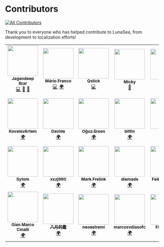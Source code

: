 # Contributors

<!-- prettier-ignore-start -->
<!-- markdownlint-disable -->
<!-- ALL-CONTRIBUTORS-BADGE:START - Do not remove or modify this section -->
[![All Contributors](https://img.shields.io/badge/all_contributors-32-orange.svg?style=flat-square)](#contributors-)
<!-- ALL-CONTRIBUTORS-BADGE:END -->
<!-- markdownlint-restore -->
<!-- prettier-ignore-end -->

Thank you to everyone who has helped contribute to LunaSea, from development to localization efforts!

<!-- ALL-CONTRIBUTORS-LIST:START - Do not remove or modify this section -->
<!-- prettier-ignore-start -->
<!-- markdownlint-disable -->
<table>
  <tr>
    <td align="center"><a href="https://www.jagandeepbrar.io"><img src="https://avatars.githubusercontent.com/u/3048295?v=4?s=100" width="100px;" alt=""/><br /><sub><b>Jagandeep Brar</b></sub></a><br /><a href="https://github.com/JagandeepBrar/LunaSea/commits?author=JagandeepBrar" title="Code">💻</a> <a href="#design-JagandeepBrar" title="Design">🎨</a> <a href="#ideas-JagandeepBrar" title="Ideas, Planning, & Feedback">🤔</a></td>
    <td align="center"><a href="https://github.com/lightglitch"><img src="https://avatars.githubusercontent.com/u/196953?v=4?s=100" width="100px;" alt=""/><br /><sub><b>Mário Franco</b></sub></a><br /><a href="https://github.com/JagandeepBrar/LunaSea/commits?author=lightglitch" title="Code">💻</a> <a href="#translation-lightglitch" title="Translation">🌍</a></td>
    <td align="center"><a href="https://github.com/Qstick"><img src="https://avatars.githubusercontent.com/u/376117?v=4?s=100" width="100px;" alt=""/><br /><sub><b>Qstick</b></sub></a><br /><a href="https://github.com/JagandeepBrar/LunaSea/commits?author=Qstick" title="Code">💻</a></td>
    <td align="center"><a href="https://github.com/AliMickey"><img src="https://avatars.githubusercontent.com/u/60691199?v=4?s=100" width="100px;" alt=""/><br /><sub><b>Micky</b></sub></a><br /><a href="https://github.com/JagandeepBrar/LunaSea/commits?author=AliMickey" title="Documentation">📖</a></td>
    <td align="center"><a href="http://www.xrths.fr"><img src="https://avatars.githubusercontent.com/u/40337934?v=4?s=100" width="100px;" alt=""/><br /><sub><b>xrths</b></sub></a><br /><a href="https://github.com/JagandeepBrar/LunaSea/commits?author=xrths" title="Documentation">📖</a></td>
    <td align="center"><a href="https://pythonexplainedto.me/"><img src="https://avatars.githubusercontent.com/u/41962737?v=4?s=100" width="100px;" alt=""/><br /><sub><b>Patrik Hauguth</b></sub></a><br /><a href="#translation-Phaugt" title="Translation">🌍</a></td>
    <td align="center"><a href="https://liberapay.com/kingu/"><img src="https://avatars.githubusercontent.com/u/13802408?v=4?s=100" width="100px;" alt=""/><br /><sub><b>Allan Nordhøy</b></sub></a><br /><a href="#translation-comradekingu" title="Translation">🌍</a></td>
    <td align="center"><a href="https://github.com/cpt-kuesel"><img src="https://avatars.githubusercontent.com/u/79487102?v=4?s=100" width="100px;" alt=""/><br /><sub><b>cpt-kuesel</b></sub></a><br /><a href="#translation-cpt-kuesel" title="Translation">🌍</a></td>
  </tr>
  <tr>
    <td align="center"><a href="https://github.com/KovalevArtem"><img src="https://avatars.githubusercontent.com/u/36500228?v=4?s=100" width="100px;" alt=""/><br /><sub><b>KovalevArtem</b></sub></a><br /><a href="#translation-KovalevArtem" title="Translation">🌍</a></td>
    <td align="center"><a href="https://github.com/iFelix18"><img src="https://avatars.githubusercontent.com/u/19800006?v=4?s=100" width="100px;" alt=""/><br /><sub><b>Davide</b></sub></a><br /><a href="#translation-iFelix18" title="Translation">🌍</a></td>
    <td align="center"><a href="https://ersen.srht.site/"><img src="https://avatars.githubusercontent.com/u/88676873?v=4?s=100" width="100px;" alt=""/><br /><sub><b>Oğuz Ersen</b></sub></a><br /><a href="#translation-ersen0" title="Translation">🌍</a></td>
    <td align="center"><a href="https://github.com/bittin"><img src="https://avatars.githubusercontent.com/u/43197?v=4?s=100" width="100px;" alt=""/><br /><sub><b>bittin</b></sub></a><br /><a href="#translation-bittin" title="Translation">🌍</a></td>
    <td align="center"><a href="https://github.com/almontegil"><img src="https://avatars.githubusercontent.com/u/68232356?v=4?s=100" width="100px;" alt=""/><br /><sub><b>Gil</b></sub></a><br /><a href="#translation-almontegil" title="Translation">🌍</a></td>
    <td align="center"><a href="https://github.com/TheSander562"><img src="https://avatars.githubusercontent.com/u/14059770?v=4?s=100" width="100px;" alt=""/><br /><sub><b>Sander Lambrechts</b></sub></a><br /><a href="#translation-TheSander562" title="Translation">🌍</a></td>
    <td align="center"><a href="https://github.com/Guilhermerrrr"><img src="https://avatars.githubusercontent.com/u/92966143?v=4?s=100" width="100px;" alt=""/><br /><sub><b>Guilhermerrrr</b></sub></a><br /><a href="#translation-Guilhermerrrr" title="Translation">🌍</a></td>
    <td align="center"><a href="https://github.com/Ben-Wallner"><img src="https://avatars.githubusercontent.com/u/24373331?v=4?s=100" width="100px;" alt=""/><br /><sub><b>Ben Biber</b></sub></a><br /><a href="#translation-Ben-Wallner" title="Translation">🌍</a></td>
  </tr>
  <tr>
    <td align="center"><a href="https://github.com/Sytom"><img src="https://avatars.githubusercontent.com/u/30535521?v=4?s=100" width="100px;" alt=""/><br /><sub><b>Sytom</b></sub></a><br /><a href="#translation-Sytom" title="Translation">🌍</a></td>
    <td align="center"><a href="https://xxzj990.top"><img src="https://avatars.githubusercontent.com/u/5134154?v=4?s=100" width="100px;" alt=""/><br /><sub><b>xxzj990</b></sub></a><br /><a href="#translation-xxzj990" title="Translation">🌍</a></td>
    <td align="center"><a href="https://www.openflixr.com"><img src="https://avatars.githubusercontent.com/u/3245077?v=4?s=100" width="100px;" alt=""/><br /><sub><b>Mark Frelink</b></sub></a><br /><a href="#translation-mfrelink" title="Translation">🌍</a></td>
    <td align="center"><a href="https://github.com/diemade"><img src="https://avatars.githubusercontent.com/u/174809?v=4?s=100" width="100px;" alt=""/><br /><sub><b>diemade</b></sub></a><br /><a href="#translation-diemade" title="Translation">🌍</a></td>
    <td align="center"><a href="https://feikojoosten.com"><img src="https://avatars.githubusercontent.com/u/10920052?v=4?s=100" width="100px;" alt=""/><br /><sub><b>Feiko Joosten</b></sub></a><br /><a href="#translation-FeikoJoosten" title="Translation">🌍</a></td>
    <td align="center"><a href="https://github.com/TheMaxul"><img src="https://avatars.githubusercontent.com/u/2436527?v=4?s=100" width="100px;" alt=""/><br /><sub><b>TheMaxul</b></sub></a><br /><a href="#translation-TheMaxul" title="Translation">🌍</a></td>
    <td align="center"><a href="https://lisacintosh.itch.io"><img src="https://avatars.githubusercontent.com/u/6952213?v=4?s=100" width="100px;" alt=""/><br /><sub><b>Maxime Leroy</b></sub></a><br /><a href="#translation-Lisapple" title="Translation">🌍</a></td>
    <td align="center"><a href="https://github.com/vc5"><img src="https://avatars.githubusercontent.com/u/13097192?v=4?s=100" width="100px;" alt=""/><br /><sub><b>Vincent</b></sub></a><br /><a href="#translation-vc5" title="Translation">🌍</a></td>
  </tr>
  <tr>
    <td align="center"><a href="https://github.com/gmcinalli"><img src="https://avatars.githubusercontent.com/u/9024983?v=4?s=100" width="100px;" alt=""/><br /><sub><b>Gian Marco Cinalli</b></sub></a><br /><a href="#translation-gmcinalli" title="Translation">🌍</a></td>
    <td align="center"><a href="https://www.issacc.top/"><img src="https://avatars.githubusercontent.com/u/17275050?v=4?s=100" width="100px;" alt=""/><br /><sub><b>八月的蠢</b></sub></a><br /><a href="#translation-issaccv" title="Translation">🌍</a></td>
    <td align="center"><a href="https://github.com/neoestremi"><img src="https://avatars.githubusercontent.com/u/1340877?v=4?s=100" width="100px;" alt=""/><br /><sub><b>neoestremi</b></sub></a><br /><a href="#translation-neoestremi" title="Translation">🌍</a></td>
    <td align="center"><a href="https://github.com/marcosvdiasofc"><img src="https://avatars.githubusercontent.com/u/96720080?v=4?s=100" width="100px;" alt=""/><br /><sub><b>marcosvdiasofc</b></sub></a><br /><a href="#translation-marcosvdiasofc" title="Translation">🌍</a></td>
    <td align="center"><a href="https://liberapay.com/FSCorrupt/donate"><img src="https://avatars.githubusercontent.com/u/45659314?v=4?s=100" width="100px;" alt=""/><br /><sub><b>FSCorrupt</b></sub></a><br /><a href="#translation-fscorrupt" title="Translation">🌍</a></td>
    <td align="center"><a href="https://github.com/iHunterX"><img src="https://avatars.githubusercontent.com/u/16854718?v=4?s=100" width="100px;" alt=""/><br /><sub><b>iHunterX</b></sub></a><br /><a href="#translation-iHunterX" title="Translation">🌍</a></td>
    <td align="center"><a href="https://github.com/Brokeos"><img src="https://avatars.githubusercontent.com/u/8388746?v=4?s=100" width="100px;" alt=""/><br /><sub><b>Brokeos</b></sub></a><br /><a href="#translation-Brokeos" title="Translation">🌍</a></td>
    <td align="center"><a href="https://github.com/punchy98"><img src="https://avatars.githubusercontent.com/u/12002902?v=4?s=100" width="100px;" alt=""/><br /><sub><b>Michael Maldonado</b></sub></a><br /><a href="#translation-punchy98" title="Translation">🌍</a></td>
  </tr>
</table>

<!-- markdownlint-restore -->
<!-- prettier-ignore-end -->

<!-- ALL-CONTRIBUTORS-LIST:END -->
